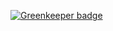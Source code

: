 

[![Greenkeeper badge](https://badges.greenkeeper.io/kumavis/kumavis-hq.svg)](https://greenkeeper.io/)